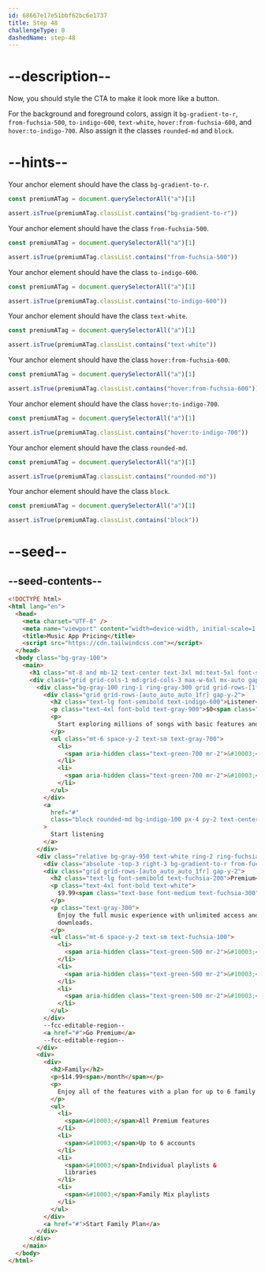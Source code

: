 ```yaml
---
id: 68667e17e51bbf62bc6e1737
title: Step 48
challengeType: 0
dashedName: step-48
---
```


# --description--

Now, you should style the CTA to make it look more like a button.

For the background and foreground colors, assign it `bg-gradient-to-r`, `from-fuchsia-500`, `to-indigo-600`, `text-white`, `hover:from-fuchsia-600`, and `hover:to-indigo-700`. Also assign it the classes `rounded-md` and `block`.

# --hints--

Your anchor element should have the class `bg-gradient-to-r`.

```js
const premiumATag = document.querySelectorAll("a")[1]

assert.isTrue(premiumATag.classList.contains("bg-gradient-to-r"))
```

Your anchor element should have the class `from-fuchsia-500`.

```js
const premiumATag = document.querySelectorAll("a")[1]

assert.isTrue(premiumATag.classList.contains("from-fuchsia-500"))
```

Your anchor element should have the class `to-indigo-600`.

```js
const premiumATag = document.querySelectorAll("a")[1]

assert.isTrue(premiumATag.classList.contains("to-indigo-600"))
```

Your anchor element should have the class `text-white`.

```js
const premiumATag = document.querySelectorAll("a")[1]

assert.isTrue(premiumATag.classList.contains("text-white"))
```

Your anchor element should have the class `hover:from-fuchsia-600`.

```js
const premiumATag = document.querySelectorAll("a")[1]

assert.isTrue(premiumATag.classList.contains("hover:from-fuchsia-600"))
```

Your anchor element should have the class `hover:to-indigo-700`.

```js
const premiumATag = document.querySelectorAll("a")[1]

assert.isTrue(premiumATag.classList.contains("hover:to-indigo-700"))
```

Your anchor element should have the class `rounded-md`.

```js
const premiumATag = document.querySelectorAll("a")[1]

assert.isTrue(premiumATag.classList.contains("rounded-md"))
```

Your anchor element should have the class `block`.

```js
const premiumATag = document.querySelectorAll("a")[1]

assert.isTrue(premiumATag.classList.contains("block"))
```

# --seed--

## --seed-contents--

```html
<!DOCTYPE html>
<html lang="en">
  <head>
    <meta charset="UTF-8" />
    <meta name="viewport" content="width=device-width, initial-scale=1.0" />
    <title>Music App Pricing</title>
    <script src="https://cdn.tailwindcss.com"></script>
  </head>
  <body class="bg-gray-100">
    <main>
      <h1 class="mt-8 and mb-12 text-center text-3xl md:text-5xl font-semibold text-gray-900">Choose your listening plan</h1>
      <div class="grid grid-cols-1 md:grid-cols-3 max-w-6xl mx-auto gap-8 mt-16">
        <div class="bg-gray-100 ring-1 ring-gray-300 grid grid-rows-[1fr_auto] rounded-xl p-8 gap-6">
          <div class="grid grid-rows-[auto_auto_auto_1fr] gap-y-2">
            <h2 class="text-lg font-semibold text-indigo-600">Listener</h2>
            <p class="text-4xl font-bold text-gray-900">$0<span class="text-base font-medium text-gray-500">/month</span></p>
            <p>
              Start exploring millions of songs with basic features and ads.
            </p>
            <ul class="mt-6 space-y-2 text-sm text-gray-700">
              <li>
                <span aria-hidden class="text-green-700 mr-2">&#10003;</span>Ad-supported streaming
              </li>
              <li>
                <span aria-hidden class="text-green-700 mr-2">&#10003;</span>Curated playlists
              </li>
            </ul>
          </div>
          <a
            href="#"
            class="block rounded-md bg-indigo-100 px-4 py-2 text-center font-semibold text-indigo-700 hover:bg-indigo-200"
          >
            Start listening
          </a>
        </div>
        <div class="relative bg-gray-950 text-white ring-2 ring-fuchsia-500 p-8 grid grid-rows-[1fr_auto] gap-6 rounded-xl scale-105">
          <div class="absolute -top-3 right-3 bg-gradient-to-r from-fuchsia-500 to-indigo-500 rounded-full px-3 py-1 text-xs font-bold text-white">Most Popular</div>
          <div class="grid grid-rows-[auto_auto_auto_1fr] gap-y-2">
            <h2 class="text-lg font-semibold text-fuchsia-200">Premium</h2>
            <p class="text-4xl font-bold text-white">
              $9.99<span class="text-base font-medium text-fuchsia-300">/month</span>
            </p>
            <p class="text-gray-300">
              Enjoy the full music experience with unlimited access and
              downloads.
            </p>
            <ul class="mt-6 space-y-2 text-sm text-fuchsia-100">
              <li>
                <span aria-hidden class="text-green-500 mr-2">&#10003;</span>Ad-free listening
              </li>
              <li>
                <span aria-hidden class="text-green-500 mr-2">&#10003;</span>Offline playback
              </li>
              <li>
                <span aria-hidden class="text-green-500 mr-2">&#10003;</span>Unlimited skips
              </li>
            </ul>
          </div>
          --fcc-editable-region--
          <a href="#">Go Premium</a>
          --fcc-editable-region--
        </div>
        <div>
          <div>
            <h2>Family</h2>
            <p>$14.99<span>/month</span></p>
            <p>
              Enjoy all of the features with a plan for up to 6 family members.
            </p>
            <ul>
              <li>
                <span>&#10003;</span>All Premium features
              </li>
              <li>
                <span>&#10003;</span>Up to 6 accounts
              </li>
              <li>
                <span>&#10003;</span>Individual playlists &
                libraries
              </li>
              <li>
                <span>&#10003;</span>Family Mix playlists
              </li>
            </ul>
          </div>
          <a href="#">Start Family Plan</a>
        </div>
      </div>
    </main>
  </body>
</html>
```
